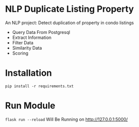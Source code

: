 # NLP Duplicate Listing Property
An NLP project: Detect duplication of property in condo listings
- Query Data From Postgresql
- Extract Information
- Filter Data
- Similarity Data
- Scoring

# Installation
`pip install -r requirements.txt`

# Run Module
`flask run --reload`
Will Be Running on http://127.0.0.1:5000/